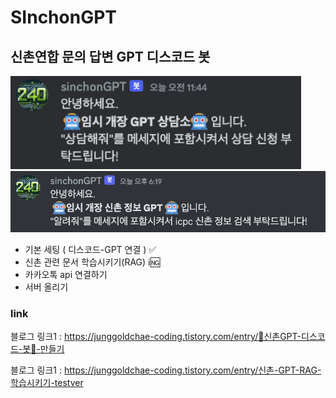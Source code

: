 # SInchonGPT

## 신촌연합 문의 답변 GPT 디스코드 봇

![img](./1.png)
![img](./2.png)

- 기본 세팅 ( 디스코드-GPT 연결 ) ✅
- 신촌 관련 문서 학습시키기(RAG) ℹ️🆖
- 카카오톡 api 연결하기
- 서버 올리기

### link

블로그 링크1 : https://junggoldchae-coding.tistory.com/entry/🤖신촌GPT-디스코드-봇🤖-만들기

블로그 링크1 : https://junggoldchae-coding.tistory.com/entry/신촌-GPT-RAG-학습시키기-testver
